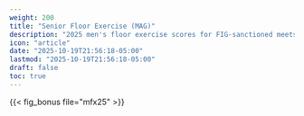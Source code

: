 ```yaml
---
weight: 200
title: "Senior Floor Exercise (MAG)"
description: "2025 men's floor exercise scores for FIG-sanctioned meets"
icon: "article"
date: "2025-10-19T21:56:18-05:00"
lastmod: "2025-10-19T21:56:18-05:00"
draft: false
toc: true
---
```


{{< fig_bonus file="mfx25" >}}